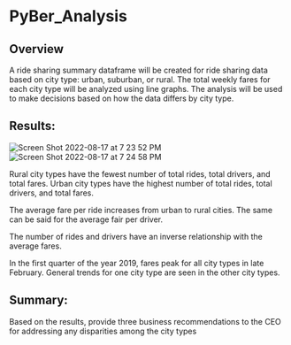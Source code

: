# PyBer_Analysis

## Overview


A ride sharing summary dataframe will be created for ride sharing data based on city type: urban, suburban, or rural. The total weekly fares for each city type will be analyzed using line graphs. The analysis will be used to make decisions based on how the data differs by city type.

## Results:

![Screen Shot 2022-08-17 at 7 23 52 PM](https://user-images.githubusercontent.com/106785377/185271626-e7076cbe-e74d-4bb1-8208-8020d71ff063.png)
![Screen Shot 2022-08-17 at 7 24 58 PM](https://user-images.githubusercontent.com/106785377/185271712-5788e3c8-2a1d-4709-b36f-c19357be3325.png)

Rural city types have the fewest number of total rides, total drivers, and total fares. Urban city types have the highest number of total rides, total drivers, and total fares. 

The average fare per ride increases from urban to rural cities. The same can be said for the average fair per driver. 

The number of rides and drivers have an inverse relationship with the average fares.

In the first quarter of the year 2019, fares peak for all city types in late February. General trends for one city type are seen in the other city types.

## Summary: 

Based on the results, provide three business recommendations to the CEO for addressing any disparities among the city types

